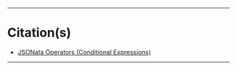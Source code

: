 <hr />

# Citation(s)

- [JSONata Operators (Conditional Expressions)](https://docs.jsonata.org/comparison-operators)

<hr />